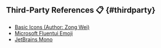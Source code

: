 ## Third-Party References 📋 {#thirdparty}

- [Basic Icons (Author: Zong Wei)](https://www.iconfont.cn/collections/detail?cid=35578)
- [Microsoft Fluentui Emoji](https://github.com/microsoft/fluentui-emoji)
- [JetBrains Mono](https://www.jetbrains.com/lp/mono/)
